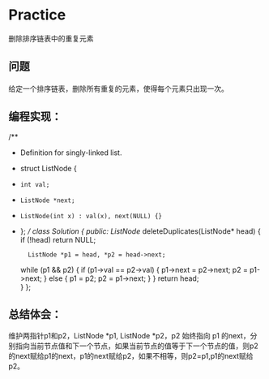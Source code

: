 # Practice
删除排序链表中的重复元素
## 问题
#### 
给定一个排序链表，删除所有重复的元素，使得每个元素只出现一次。
## 编程实现：
/**

 * Definition for singly-linked list.
 * struct ListNode {
 *     int val;
 *     ListNode *next;
 *     ListNode(int x) : val(x), next(NULL) {}
 * };
 */
class Solution {
public:
    ListNode* deleteDuplicates(ListNode* head) 
    {
         if (!head) return NULL;

         ListNode *p1 = head, *p2 = head->next;

    while (p1 && p2)
    {
        if (p1->val == p2->val)
        {
             p1->next = p2->next;
             p2 = p1->next;
        }
        else
        {
             p1 = p2;
             p2 = p1->next;
        }
     }
         return head;        
    }
};
## 总结体会：
维护两指针p1和p2，ListNode *p1, ListNode *p2，p2 始终指向 p1 的next，分别指向当前节点值和下一个节点，如果当前节点的值等于下一个节点的值，则p2的next赋给p1的next，p1的next赋给p2，如果不相等，则p2=p1,p1的next赋给p2。